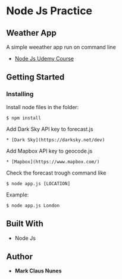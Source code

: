 # Node Js Practice
## Weather App
A simple weeather app run on command line

* [Node Js Udemy Course](https://www.udemy.com/the-complete-nodejs-developer-course-2) 

## Getting Started
### Installing

Install node files in the folder:
```
$ npm install

```
Add Dark Sky API key to forecast.js
```
* [Dark Sky](https://darksky.net/dev) 
```

Add Mapbox API key to geocode.js
```
* [Mapbox](https://www.mapbox.com/) 
```

Check the forecast trough command like
```
$ node app.js [LOCATION]
```
Example: 
```
$ node app.js London
```

## Built With
* Node Js

## Author
* **Mark Claus Nunes**
